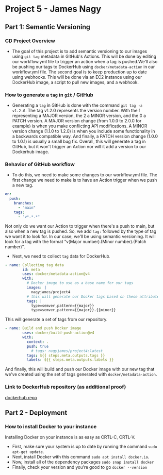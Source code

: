 # Project 5 - James Nagy

## Part 1: Semantic Versioning

### CD Project Overview

* The goal of this project is to add semantic versioning to our images using `git tag` metadata in GitHub's Actions. This will be done by editing our workflow.yml file to trigger an action when a tag is pushed.We'll also be pushing our tags to DockerHub using `docker/metadata-action` in our workflow.yml file.  The second goal is to keep production up to date using webhooks. This will be done via an EC2 instance using our DockerHub image, a script to pull new images, and a webhook. 

### How to generate a `tag` in `git` / GitHub

* Generating a `tag` in GitHub is done with the command `git tag -a v1.2.0`. The tag v1.2.0 represents the version number. With the 1 representing a MAJOR version, the 2 a MINOR version, and the 0 a PATCH version. A MAJOR version change (from 1.0.0 to 2.0.0 for example) is when you make conflicting API modifications. A MINOR version change (1.1.0 to 1.2.0) is when you include some functionality in a backwards compatible way. And finally, a PATCH version change (1.0.0 to 1.0.1) is usually a small bug fix. Overall, this will generate a tag in GitHub, but it won't trigger an Action nor will it add a version to our Dockerhub image. 

### Behavior of GitHub workflow

* To do this, we need to make some changes to our workflow.yml file. The first change we need to make is to have an Action trigger when we push a new tag.

```yml
on:
  push:
    branches:
      - "main"
    tags:
      - "v*.*.*"
```
  
  Not only do we want our Action to trigger when there's a push to main, but also when a new tag is pushed. So, we add `tag:` followed by the type of tag we want it to look for. In our case, we'll be using semantic versioning. It will look for a tag with the format "v(Major number).(Minor number).(Patch number)".

* Next, we need to collect `tag` data for DockerHub. 

```yml
- name: Collecting tag data
        id: meta
        uses: docker/metadata-action@v4
        with:
          # Docker image to use as a base name for our tags
          images: |
            nagyjames/project4
          # this will generate our Docker tags based on these attributes
          tags: |
            type=semver,pattern={{major}}
            type=semver,pattern={{major}}.{{minor}}
```

  This will generate a set of tags from our repository. 

```yml
- name: Build and push Docker image
        uses: docker/build-push-action@v4
        with:
          context: .
          push: true
            # tags: nagyjames/project4:latest
          tags: ${{ steps.meta.outputs.tags }}
          labels: ${{ steps.meta.outputs.labels }} 
```

  And finally, this will build and push our Docker image with our new tag that we've created using the set of tags generated with `docker/metadata-action`.

### Link to DockerHub repository (as additional proof)
[dockerhub repo](https://hub.docker.com/repository/docker/nagyjames/project4/general)



## Part 2 - Deployment

### How to install Docker to your instance

Installing Docker on your instance is as easy as CRTL-C, CRTL-V.
* First, make sure your system is up to date by running the command `sudo apt-get update`.
* Next, install Docker with this command `sudo apt install docker.io`.
* Now, install all of the dependency packages `sudo snap install docker`
* Finally, check your version and you're good to go `docker --version`


